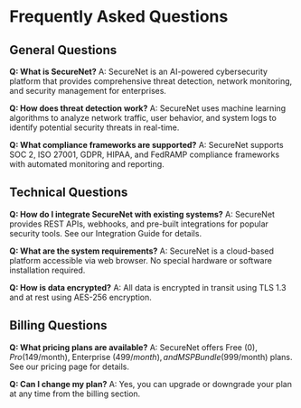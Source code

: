 # Frequently Asked Questions

## General Questions

**Q: What is SecureNet?**
A: SecureNet is an AI-powered cybersecurity platform that provides comprehensive threat detection, network monitoring, and security management for enterprises.

**Q: How does threat detection work?**
A: SecureNet uses machine learning algorithms to analyze network traffic, user behavior, and system logs to identify potential security threats in real-time.

**Q: What compliance frameworks are supported?**
A: SecureNet supports SOC 2, ISO 27001, GDPR, HIPAA, and FedRAMP compliance frameworks with automated monitoring and reporting.

## Technical Questions

**Q: How do I integrate SecureNet with existing systems?**
A: SecureNet provides REST APIs, webhooks, and pre-built integrations for popular security tools. See our Integration Guide for details.

**Q: What are the system requirements?**
A: SecureNet is a cloud-based platform accessible via web browser. No special hardware or software installation required.

**Q: How is data encrypted?**
A: All data is encrypted in transit using TLS 1.3 and at rest using AES-256 encryption.

## Billing Questions

**Q: What pricing plans are available?**
A: SecureNet offers Free ($0), Pro ($149/month), Enterprise ($499/month), and MSP Bundle ($999/month) plans. See our pricing page for details.

**Q: Can I change my plan?**
A: Yes, you can upgrade or downgrade your plan at any time from the billing section.
